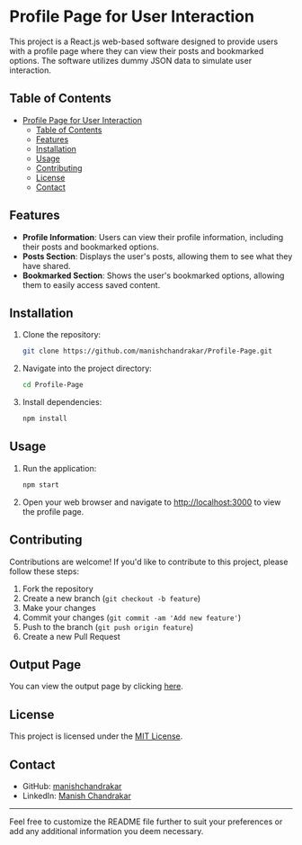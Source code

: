 
# Profile Page for User Interaction

This project is a React.js web-based software designed to provide users with a profile page where they can view their posts and bookmarked options. The software utilizes dummy JSON data to simulate user interaction.

## Table of Contents

- [Profile Page for User Interaction](#profile-page-for-user-interaction)
  - [Table of Contents](#table-of-contents)
  - [Features](#features)
  - [Installation](#installation)
  - [Usage](#usage)
  - [Contributing](#contributing)
  - [License](#license)
  - [Contact](#contact)

## Features

- **Profile Information**: Users can view their profile information, including their posts and bookmarked options.
- **Posts Section**: Displays the user's posts, allowing them to see what they have shared.
- **Bookmarked Section**: Shows the user's bookmarked options, allowing them to easily access saved content.

## Installation

1. Clone the repository:

   ```bash
   git clone https://github.com/manishchandrakar/Profile-Page.git
   ```

2. Navigate into the project directory:

   ```bash
   cd Profile-Page
   ```

3. Install dependencies:

   ```bash
   npm install
   ```

## Usage

1. Run the application:

   ```bash
   npm start
   ```

2. Open your web browser and navigate to [http://localhost:3000](http://localhost:3000) to view the profile page.

## Contributing

Contributions are welcome! If you'd like to contribute to this project, please follow these steps:

1. Fork the repository
2. Create a new branch (`git checkout -b feature`)
3. Make your changes
4. Commit your changes (`git commit -am 'Add new feature'`)
5. Push to the branch (`git push origin feature`)
6. Create a new Pull Request
   

## Output Page

You can view the output page by clicking [here](https://drive.google.com/file/d/1OOURT-4oJgrKWBxik_uD7fLo_PQrmkwD/view?usp=sharing).

## License

This project is licensed under the [MIT License](LICENSE).

## Contact

- GitHub: [manishchandrakar](https://github.com/manishchandrakar/)
- LinkedIn: [Manish Chandrakar](https://www.linkedin.com/in/manish-chandrakar-23392b183/)

---

Feel free to customize the README file further to suit your preferences or add any additional information you deem necessary.
